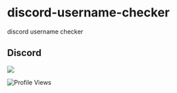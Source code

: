 # discord-username-checker
discord username checker
## Discord
<a href="https://discord.com/users/578594879681331200"  align="left">
    <img src="https://lanyard.cnrad.dev/api/578594879681331200?theme=light&bg=F4BFC7&borderRadius=15px&animated=true&idleMessage=1988%20(.%20%E2%9D%9B%20%E1%B4%97%20%E2%9D%9B.)">
</a>

![Profile Views](https://komarev.com/ghpvc/?username=duckevils&repo=vanity-url-sniper-fast&color=red)
